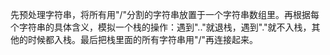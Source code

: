 先预处理字符串，将所有用"/"分割的字符串放置于一个字符串数组里。再根据每个字符串的具体含义，模拟一个栈的操作：遇到".."就退栈，遇到"."就不入栈，其他的时候都入栈。最后把栈里面的所有字符串用"/"再连接起来。 
